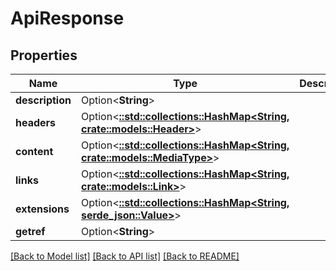# ApiResponse

## Properties

Name | Type | Description | Notes
------------ | ------------- | ------------- | -------------
**description** | Option<**String**> |  | [optional]
**headers** | Option<[**::std::collections::HashMap<String, crate::models::Header>**](Header.md)> |  | [optional]
**content** | Option<[**::std::collections::HashMap<String, crate::models::MediaType>**](MediaType.md)> |  | [optional]
**links** | Option<[**::std::collections::HashMap<String, crate::models::Link>**](Link.md)> |  | [optional]
**extensions** | Option<[**::std::collections::HashMap<String, serde_json::Value>**](serde_json::Value.md)> |  | [optional]
**getref** | Option<**String**> |  | [optional]

[[Back to Model list]](../README.md#documentation-for-models) [[Back to API list]](../README.md#documentation-for-api-endpoints) [[Back to README]](../README.md)


